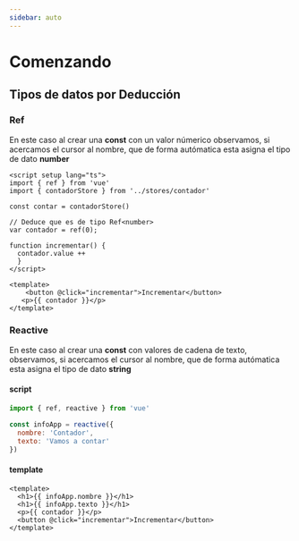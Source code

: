 ```yaml
---
sidebar: auto
---
```

# Comenzando

## Tipos de datos por Deducción

### Ref

En este caso al crear una **const** con un valor númerico observamos, si acercamos el cursor al nombre, que de forma autómatica esta asigna el tipo de dato **number**

```vue
<script setup lang="ts">
import { ref } from 'vue'
import { contadorStore } from '../stores/contador'

const contar = contadorStore()

// Deduce que es de tipo Ref<number>
var contador = ref(0);

function incrementar() {
  contador.value ++
  }
</script>

<template>
    <button @click="incrementar">Incrementar</button>
   <p>{{ contador }}</p>
</template>
```
### Reactive

En este caso al crear una **const** con valores de cadena de texto, observamos, si acercamos el cursor al nombre, que de forma autómatica esta asigna el tipo de dato **string**

#### script

```js
import { ref, reactive } from 'vue'

const infoApp = reactive({
  nombre: 'Contador',
  texto: 'Vamos a contar'
})
```

#### template

```vue
<template>
  <h1>{{ infoApp.nombre }}</h1>
  <h1>{{ infoApp.texto }}</h1>
  <p>{{ contador }}</p>
  <button @click="incrementar">Incrementar</button>
</template>
```


